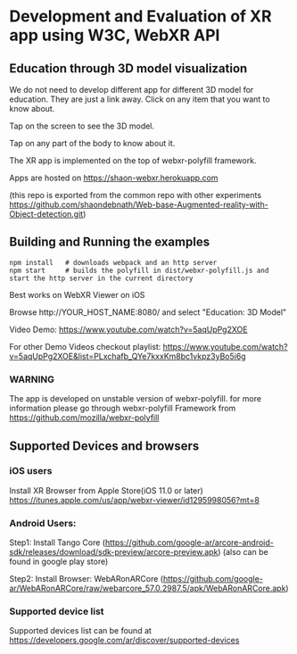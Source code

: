 # Development and Evaluation of XR app using W3C, WebXR API 
## Education through 3D model visualization

We do not need to develop different app for different 3D model for education. They are just a link away.
Click on any item that you want to know about.

Tap on the screen to see the 3D model.

Tap on any part of the body to know about it.


The XR app is implemented on the top of webxr-polyfill framework. 

Apps are hosted on https://shaon-webxr.herokuapp.com

(this repo is exported from the common repo with other experiments https://github.com/shaondebnath/Web-base-Augmented-reality-with-Object-detection.git)


## Building and Running the examples

	npm install   # downloads webpack and an http server
	npm start     # builds the polyfill in dist/webxr-polyfill.js and start the http server in the current directory


Best works on WebXR Viewer on iOS

Browse http://YOUR_HOST_NAME:8080/	and select "Education: 3D Model"

Video Demo: https://www.youtube.com/watch?v=5aqUpPg2XOE



For other Demo Videos checkout playlist: https://www.youtube.com/watch?v=5aqUpPg2XOE&list=PLxchafb_QYe7kxxKm8bc1vkpz3yBo5i6g

### WARNING
The app is developed on unstable version of webxr-polyfill. for more information please go through webxr-polyfill Framework from https://github.com/mozilla/webxr-polyfill


## Supported Devices and browsers

### iOS users
Install XR Browser from Apple Store(iOS 11.0 or later)
https://itunes.apple.com/us/app/webxr-viewer/id1295998056?mt=8 


### Android Users:
Step1: Install Tango Core (https://github.com/google-ar/arcore-android-sdk/releases/download/sdk-preview/arcore-preview.apk) (also can be found in google play store)

Step2: Install Browser: WebARonARCore (https://github.com/google-ar/WebARonARCore/raw/webarcore_57.0.2987.5/apk/WebARonARCore.apk)

### Supported device list
Supported devices list can be found at https://developers.google.com/ar/discover/supported-devices 
